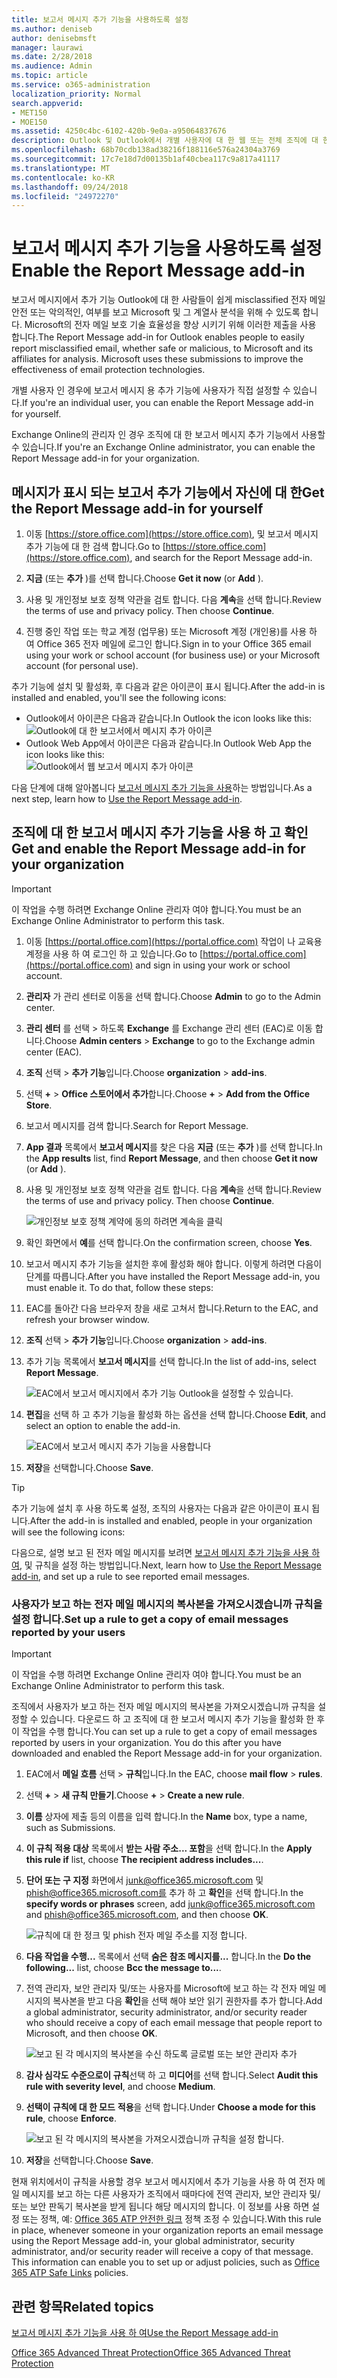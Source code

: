 ```yaml
---
title: 보고서 메시지 추가 기능을 사용하도록 설정
ms.author: deniseb
author: denisebmsft
manager: laurawi
ms.date: 2/28/2018
ms.audience: Admin
ms.topic: article
ms.service: o365-administration
localization_priority: Normal
search.appverid:
- MET150
- MOE150
ms.assetid: 4250c4bc-6102-420b-9e0a-a95064837676
description: Outlook 및 Outlook에서 개별 사용자에 대 한 웹 또는 전체 조직에 대 한 보고서 메시지 추가 기능을 사용 하는 방법에 알아봅니다.
ms.openlocfilehash: 68b70cdb138ad38216f188116e576a24304a3769
ms.sourcegitcommit: 17c7e18d7d00135b1af40cbea117c9a817a41117
ms.translationtype: MT
ms.contentlocale: ko-KR
ms.lasthandoff: 09/24/2018
ms.locfileid: "24972270"
---
```

# <a name="enable-the-report-message-add-in"></a><span data-ttu-id="e4220-103">보고서 메시지 추가 기능을 사용하도록 설정</span><span class="sxs-lookup"><span data-stu-id="e4220-103">Enable the Report Message add-in</span></span>

<span data-ttu-id="e4220-p101">보고서 메시지에서 추가 기능 Outlook에 대 한 사람들이 쉽게 misclassified 전자 메일 안전 또는 악의적인, 여부를 보고 Microsoft 및 그 계열사 분석을 위해 수 있도록 합니다. Microsoft의 전자 메일 보호 기술 효율성을 향상 시키기 위해 이러한 제출을 사용 합니다.</span><span class="sxs-lookup"><span data-stu-id="e4220-p101">The Report Message add-in for Outlook enables people to easily report misclassified email, whether safe or malicious, to Microsoft and its affiliates for analysis. Microsoft uses these submissions to improve the effectiveness of email protection technologies.</span></span>
  
<span data-ttu-id="e4220-106">개별 사용자 인 경우에 보고서 메시지 용 추가 기능에 사용자가 직접 설정할 수 있습니다.</span><span class="sxs-lookup"><span data-stu-id="e4220-106">If you're an individual user, you can enable the Report Message add-in for yourself.</span></span> 
  
<span data-ttu-id="e4220-107">Exchange Online의 관리자 인 경우 조직에 대 한 보고서 메시지 추가 기능에서 사용할 수 있습니다.</span><span class="sxs-lookup"><span data-stu-id="e4220-107">If you're an Exchange Online administrator, you can enable the Report Message add-in for your organization.</span></span>
    
## <a name="get-the-report-message-add-in-for-yourself"></a><span data-ttu-id="e4220-108">메시지가 표시 되는 보고서 추가 기능에서 자신에 대 한</span><span class="sxs-lookup"><span data-stu-id="e4220-108">Get the Report Message add-in for yourself</span></span>

1. <span data-ttu-id="e4220-109">이동 [https://store.office.com](https://store.office.com), 및 보고서 메시지 추가 기능에 대 한 검색 합니다.</span><span class="sxs-lookup"><span data-stu-id="e4220-109">Go to [https://store.office.com](https://store.office.com), and search for the Report Message add-in.</span></span>
    
2. <span data-ttu-id="e4220-110">**지금** (또는 **추가** )를 선택 합니다.</span><span class="sxs-lookup"><span data-stu-id="e4220-110">Choose **Get it now** (or **Add** ).</span></span> 
    
3. <span data-ttu-id="e4220-p102">사용 및 개인정보 보호 정책 약관을 검토 합니다. 다음 **계속**을 선택 합니다.</span><span class="sxs-lookup"><span data-stu-id="e4220-p102">Review the terms of use and privacy policy. Then choose **Continue**.</span></span> 
    
4. <span data-ttu-id="e4220-113">진행 중인 작업 또는 학교 계정 (업무용) 또는 Microsoft 계정 (개인용)를 사용 하 여 Office 365 전자 메일에 로그인 합니다.</span><span class="sxs-lookup"><span data-stu-id="e4220-113">Sign in to your Office 365 email using your work or school account (for business use) or your Microsoft account (for personal use).</span></span>
    
<span data-ttu-id="e4220-114">추가 기능에 설치 및 활성화, 후 다음과 같은 아이콘이 표시 됩니다.</span><span class="sxs-lookup"><span data-stu-id="e4220-114">After the add-in is installed and enabled, you'll see the following icons:</span></span> 

- <span data-ttu-id="e4220-115">Outlook에서 아이콘은 다음과 같습니다.</span><span class="sxs-lookup"><span data-stu-id="e4220-115">In Outlook the icon looks like this:</span></span> <br/> ![Outlook에 대 한 보고서에서 메시지 추가 아이콘](media/OutlookReportMessageIcon.png)<br/>
- <span data-ttu-id="e4220-117">Outlook Web App에서 아이콘은 다음과 같습니다.</span><span class="sxs-lookup"><span data-stu-id="e4220-117">In Outlook Web App the icon looks like this:</span></span><br/>![Outlook에서 웹 보고서 메시지 추가 아이콘](media/d9326d0b-1769-4bc2-ae58-51f0ebc69a17.png)<br/>

  
<span data-ttu-id="e4220-119">다음 단계에 대해 알아봅니다 [보고서 메시지 추가 기능을 사용](https://support.office.com/article/b5caa9f1-cdf3-4443-af8c-ff724ea719d2)하는 방법입니다.</span><span class="sxs-lookup"><span data-stu-id="e4220-119">As a next step, learn how to [Use the Report Message add-in](https://support.office.com/article/b5caa9f1-cdf3-4443-af8c-ff724ea719d2).</span></span>
  
## <a name="get-and-enable-the-report-message-add-in-for-your-organization"></a><span data-ttu-id="e4220-120">조직에 대 한 보고서 메시지 추가 기능을 사용 하 고 확인</span><span class="sxs-lookup"><span data-stu-id="e4220-120">Get and enable the Report Message add-in for your organization</span></span>

> [!IMPORTANT]
> <span data-ttu-id="e4220-121">이 작업을 수행 하려면 Exchange Online 관리자 여야 합니다.</span><span class="sxs-lookup"><span data-stu-id="e4220-121">You must be an Exchange Online Administrator to perform this task.</span></span>
  
1. <span data-ttu-id="e4220-122">이동 [https://portal.office.com](https://portal.office.com) 작업이 나 교육용 계정을 사용 하 여 로그인 하 고 있습니다.</span><span class="sxs-lookup"><span data-stu-id="e4220-122">Go to [https://portal.office.com](https://portal.office.com) and sign in using your work or school account.</span></span> 
    
2. <span data-ttu-id="e4220-123">**관리자** 가 관리 센터로 이동을 선택 합니다.</span><span class="sxs-lookup"><span data-stu-id="e4220-123">Choose **Admin** to go to the Admin center.</span></span> 
    
3. <span data-ttu-id="e4220-124">**관리 센터** 를 선택 \> 하도록 **Exchange** 를 Exchange 관리 센터 (EAC)로 이동 합니다.</span><span class="sxs-lookup"><span data-stu-id="e4220-124">Choose **Admin centers** \> **Exchange** to go to the Exchange admin center (EAC).</span></span> 
    
4. <span data-ttu-id="e4220-125">**조직** 선택 \> **추가 기능**입니다.</span><span class="sxs-lookup"><span data-stu-id="e4220-125">Choose **organization** \> **add-ins**.</span></span> 
    
5. <span data-ttu-id="e4220-126">선택 **+** \> **Office 스토어에서 추가**합니다.</span><span class="sxs-lookup"><span data-stu-id="e4220-126">Choose **+** \> **Add from the Office Store**.</span></span> 
    
6. <span data-ttu-id="e4220-127">보고서 메시지를 검색 합니다.</span><span class="sxs-lookup"><span data-stu-id="e4220-127">Search for Report Message.</span></span>
    
7. <span data-ttu-id="e4220-128">**App 결과** 목록에서 **보고서 메시지**를 찾은 다음 **지금** (또는 **추가** )를 선택 합니다.</span><span class="sxs-lookup"><span data-stu-id="e4220-128">In the **App results** list, find **Report Message**, and then choose **Get it now** (or **Add** ).</span></span> 
    
8. <span data-ttu-id="e4220-p103">사용 및 개인정보 보호 정책 약관을 검토 합니다. 다음 **계속**을 선택 합니다.</span><span class="sxs-lookup"><span data-stu-id="e4220-p103">Review the terms of use and privacy policy. Then choose **Continue**.</span></span> 
    
    ![개인정보 보호 정책 계약에 동의 하려면 계속을 클릭](media/3c813cd6-1601-4791-97dc-f8edbbd3fb6b.png)
  
9. <span data-ttu-id="e4220-132">확인 화면에서 **예**를 선택 합니다.</span><span class="sxs-lookup"><span data-stu-id="e4220-132">On the confirmation screen, choose **Yes**.</span></span> 
    
10. <span data-ttu-id="e4220-p104">보고서 메시지 추가 기능을 설치한 후에 활성화 해야 합니다. 이렇게 하려면 다음이 단계를 따릅니다.</span><span class="sxs-lookup"><span data-stu-id="e4220-p104">After you have installed the Report Message add-in, you must enable it. To do that, follow these steps:</span></span>
    
1. <span data-ttu-id="e4220-135">EAC를 돌아간 다음 브라우저 창을 새로 고쳐서 합니다.</span><span class="sxs-lookup"><span data-stu-id="e4220-135">Return to the EAC, and refresh your browser window.</span></span>
    
2. <span data-ttu-id="e4220-136">**조직** 선택 \> **추가 기능**입니다.</span><span class="sxs-lookup"><span data-stu-id="e4220-136">Choose **organization** \> **add-ins**.</span></span> 
    
3. <span data-ttu-id="e4220-137">추가 기능 목록에서 **보고서 메시지**를 선택 합니다.</span><span class="sxs-lookup"><span data-stu-id="e4220-137">In the list of add-ins, select **Report Message**.</span></span> 
    
    ![EAC에서 보고서 메시지에서 추가 기능 Outlook을 설정할 수 있습니다.](media/b496743c-55fa-4cdb-aa06-0b2a7aec6dab.png)
  
4. <span data-ttu-id="e4220-139">**편집**을 선택 하 고 추가 기능을 활성화 하는 옵션을 선택 합니다.</span><span class="sxs-lookup"><span data-stu-id="e4220-139">Choose **Edit**, and select an option to enable the add-in.</span></span> 
    
    ![EAC에서 보고서 메시지 추가 기능을 사용합니다](media/578b1b66-3620-4a8a-9819-1c9cc6836f37.png)
  
5. <span data-ttu-id="e4220-141">**저장**을 선택합니다.</span><span class="sxs-lookup"><span data-stu-id="e4220-141">Choose **Save**.</span></span> 
    
> [!TIP]
> <span data-ttu-id="e4220-142">추가 기능에 설치 후 사용 하도록 설정, 조직의 사용자는 다음과 같은 아이콘이 표시 됩니다.</span><span class="sxs-lookup"><span data-stu-id="e4220-142">After the add-in is installed and enabled, people in your organization will see the following icons:</span></span> 
  
<span data-ttu-id="e4220-143">다음으로, 설명 보고 된 전자 메일 메시지를 보려면 [보고서 메시지 추가 기능을 사용 하 여](https://support.office.com/article/b5caa9f1-cdf3-4443-af8c-ff724ea719d2), 및 규칙을 설정 하는 방법입니다.</span><span class="sxs-lookup"><span data-stu-id="e4220-143">Next, learn how to [Use the Report Message add-in](https://support.office.com/article/b5caa9f1-cdf3-4443-af8c-ff724ea719d2), and set up a rule to see reported email messages.</span></span>
  
### <a name="set-up-a-rule-to-get-a-copy-of-email-messages-reported-by-your-users"></a><span data-ttu-id="e4220-144">사용자가 보고 하는 전자 메일 메시지의 복사본을 가져오시겠습니까 규칙을 설정 합니다.</span><span class="sxs-lookup"><span data-stu-id="e4220-144">Set up a rule to get a copy of email messages reported by your users</span></span>

> [!IMPORTANT]
> <span data-ttu-id="e4220-145">이 작업을 수행 하려면 Exchange Online 관리자 여야 합니다.</span><span class="sxs-lookup"><span data-stu-id="e4220-145">You must be an Exchange Online Administrator to perform this task.</span></span>
  
<span data-ttu-id="e4220-p105">조직에서 사용자가 보고 하는 전자 메일 메시지의 복사본을 가져오시겠습니까 규칙을 설정할 수 있습니다. 다운로드 하 고 조직에 대 한 보고서 메시지 추가 기능을 활성화 한 후이 작업을 수행 합니다.</span><span class="sxs-lookup"><span data-stu-id="e4220-p105">You can set up a rule to get a copy of email messages reported by users in your organization. You do this after you have downloaded and enabled the Report Message add-in for your organization.</span></span>
  
1. <span data-ttu-id="e4220-148">EAC에서 **메일 흐름** 선택 \> **규칙**입니다.</span><span class="sxs-lookup"><span data-stu-id="e4220-148">In the EAC, choose **mail flow** \> **rules**.</span></span> 
    
2. <span data-ttu-id="e4220-149">선택 **+** \> **새 규칙 만들기**.</span><span class="sxs-lookup"><span data-stu-id="e4220-149">Choose **+** \> **Create a new rule**.</span></span> 
    
3. <span data-ttu-id="e4220-150">**이름** 상자에 제출 등의 이름을 입력 합니다.</span><span class="sxs-lookup"><span data-stu-id="e4220-150">In the **Name** box, type a name, such as Submissions.</span></span>
    
4. <span data-ttu-id="e4220-151">**이 규칙 적용 대상** 목록에서 **받는 사람 주소... 포함**을 선택 합니다.</span><span class="sxs-lookup"><span data-stu-id="e4220-151">In the **Apply this rule if** list, choose **The recipient address includes...**.</span></span> 
    
5. <span data-ttu-id="e4220-152">**단어 또는 구 지정** 화면에서 junk@office365.microsoft.com 및 phish@office365.microsoft.com를 추가 하 고 **확인**을 선택 합니다.</span><span class="sxs-lookup"><span data-stu-id="e4220-152">In the **specify words or phrases** screen, add junk@office365.microsoft.com and phish@office365.microsoft.com, and then choose **OK**.</span></span> 
    
    ![규칙에 대 한 정크 및 phish 전자 메일 주소를 지정 합니다.](media/018c1833-f336-4333-a45c-f2e8b75cd698.png)
  
6. <span data-ttu-id="e4220-154">**다음 작업을 수행...** 목록에서 선택 **숨은 참조 메시지를...** 합니다.</span><span class="sxs-lookup"><span data-stu-id="e4220-154">In the **Do the following...** list, choose **Bcc the message to...**.</span></span> 
    
7. <span data-ttu-id="e4220-155">전역 관리자, 보안 관리자 및/또는 사용자를 Microsoft에 보고 하는 각 전자 메일 메시지의 복사본을 받고 다음 **확인**을 선택 해야 보안 읽기 권한자를 추가 합니다.</span><span class="sxs-lookup"><span data-stu-id="e4220-155">Add a global administrator, security administrator, and/or security reader who should receive a copy of each email message that people report to Microsoft, and then choose **OK**.</span></span> 
    
    ![보고 된 각 메시지의 복사본을 수신 하도록 글로벌 또는 보안 관리자 추가](media/a91ab9d1-66f2-4a2e-9dc1-f9f81a2298ad.png)
  
8. <span data-ttu-id="e4220-157">**감사 심각도 수준으로이 규칙**선택 하 고 **미디어**를 선택 합니다.</span><span class="sxs-lookup"><span data-stu-id="e4220-157">Select **Audit this rule with severity level**, and choose **Medium**.</span></span> 
    
9. <span data-ttu-id="e4220-158">**선택이 규칙에 대 한 모드** **적용**을 선택 합니다.</span><span class="sxs-lookup"><span data-stu-id="e4220-158">Under **Choose a mode for this rule**, choose **Enforce**.</span></span> 
    
    ![보고 된 각 메시지의 복사본을 가져오시겠습니까 규칙을 설정 합니다.](media/f1cd95ce-e40d-4a8a-8f48-893469eba691.png)
  
10. <span data-ttu-id="e4220-160">**저장**을 선택합니다.</span><span class="sxs-lookup"><span data-stu-id="e4220-160">Choose **Save**.</span></span> 
    
<span data-ttu-id="e4220-p106">현재 위치에서이 규칙을 사용할 경우 보고서 메시지에서 추가 기능을 사용 하 여 전자 메일 메시지를 보고 하는 다른 사용자가 조직에서 때마다에 전역 관리자, 보안 관리자 및/또는 보안 판독기 복사본을 받게 됩니다 해당 메시지의 합니다. 이 정보를 사용 하면 설정 또는 정책, 예: [Office 365 ATP 안전한 링크](atp-safe-links.md) 정책 조정 수 있습니다.</span><span class="sxs-lookup"><span data-stu-id="e4220-p106">With this rule in place, whenever someone in your organization reports an email message using the Report Message add-in, your global administrator, security administrator, and/or security reader will receive a copy of that message. This information can enable you to set up or adjust policies, such as [Office 365 ATP Safe Links](atp-safe-links.md) policies.</span></span> 
  
## <a name="related-topics"></a><span data-ttu-id="e4220-163">관련 항목</span><span class="sxs-lookup"><span data-stu-id="e4220-163">Related topics</span></span>

[<span data-ttu-id="e4220-164">보고서 메시지 추가 기능을 사용 하 여</span><span class="sxs-lookup"><span data-stu-id="e4220-164">Use the Report Message add-in</span></span>](https://support.office.com/article/b5caa9f1-cdf3-4443-af8c-ff724ea719d2)
  
[<span data-ttu-id="e4220-165">Office 365 Advanced Threat Protection</span><span class="sxs-lookup"><span data-stu-id="e4220-165">Office 365 Advanced Threat Protection</span></span>](office-365-atp.md)
  

